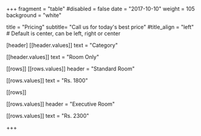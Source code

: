 +++
fragment = "table"
#disabled = false
date = "2017-10-10"
weight = 105
background = "white"

title = "Pricing"
subtitle= "Call us for today's best price"
#title_align = "left" # Default is center, can be left, right or center

[header]
  [[header.values]]
    text = "Category"

  [[header.values]]
    text = "Room Only"




[[rows]]
  [[rows.values]]
    header = "Standard Room"

  [[rows.values]]
    text = "Rs. 1800"



[[rows]]

[[rows.values]]
    header = "Executive Room"

  [[rows.values]]
    text = "Rs. 2300"

 
    



+++